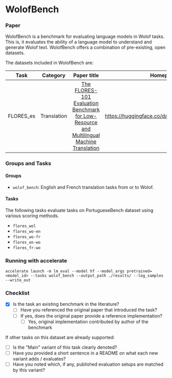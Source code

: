 # WolofBench

### Paper

WolofBench is a benchmark for evaluating language models in Wolof tasks. This is, it evaluates the ability of a language model to understand and generate Wolof text. WolofBench offers a combination of pre-existing, open datasets.

The datasets included in WolofBench are:

| Task          | Category       | Paper title          | Homepage  |
|:-------------:|:-----:|:-------------:|:-----:|
| FLORES_es | Translation | [The FLORES-101  Evaluation Benchmark for Low-Resource and Multilingual Machine Translation](https://arxiv.org/abs/2106.03193) | https://huggingface.co/datasets/facebook/flores |


### Groups and Tasks

#### Groups

- `wolof_bench`: English and French translation tasks from or to Wolof.

#### Tasks

The following tasks evaluate tasks on PortugueseBench dataset using various scoring methods.

  - `flores_wol`
  - `flores_wo-en`
  - `flores_wo-fr`
  - `flores_en-wo`
  - `flores_fr-wo`

### Running with accelerate

`accelerate launch -m lm_eval --model hf --model_args pretrained=<model_id> --tasks wolof_bench --output_path ./results/ --log_samples --write_out`

### Checklist

* [x] Is the task an existing benchmark in the literature?
  * [ ] Have you referenced the original paper that introduced the task?
  * [ ] If yes, does the original paper provide a reference implementation?
    * [ ] Yes, original implementation contributed by author of the benchmark

If other tasks on this dataset are already supported:
* [ ] Is the "Main" variant of this task clearly denoted?
* [ ] Have you provided a short sentence in a README on what each new variant adds / evaluates?
* [ ] Have you noted which, if any, published evaluation setups are matched by this variant?
